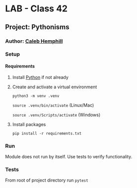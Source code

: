 # LAB - Class 42

## Project: Pythonisms

### Author: [Caleb Hemphill](https://github.com/kaylubh)

### Setup

#### Requirements

1. Install [Python](https://www.python.org/) if not already

1. Create and activate a virtual environment

    `python3 -m venv .venv`

    `source .venv/bin/activate` (Linux/Mac)

    `source .venv/Scripts/activate` (Windows)

1. Install packages

    `pip install -r requirements.txt`

### Run

Module does not run by itself. Use tests to verify functionality.

### Tests

From root of project directory run `pytest`
